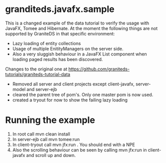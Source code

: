 granditeds.javafx.sample
========================

This is a changed example of the data tutorial to verify the usage with JavaFX, Tomee and Hibernate.
At the moment the following things are not supported by GraniteDS in that specific environment:
- Lazy loading of entity collections
- Usage of multiple EnitityManagers on the server side.
- Also a very sluggish behaviour in a JavaFX List component when loading paged results has been discovered.

Changes to the original one at https://github.com/graniteds-tutorials/graniteds-tutorial-data
- Removed all server and client projects except client-javafx, server-model and server-ejb
- cleared the parent tree of pom's. Only one master pom is now used.
- created a tryout for now to show the failing lazy loading

# Running the example
1. In root call mvn clean install
2. In server-ejb call mvn tomee:run
3. In client-tryout call mvn jfx:run . You should end with a NPE
4. Also the scrolling behaviour can be seen by calling mvn jfx:run in client-javafx and scroll up and down.
